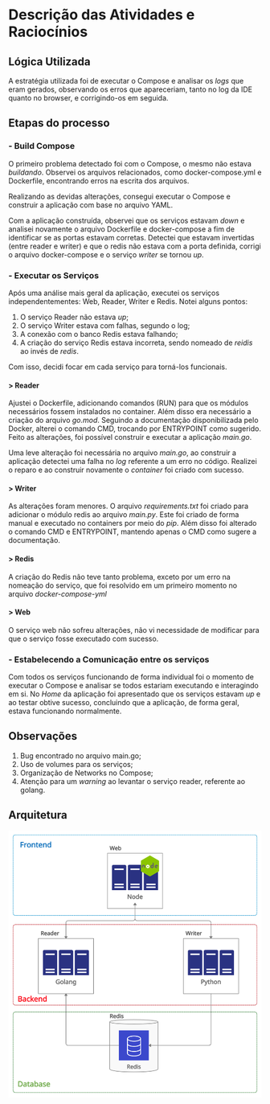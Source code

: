 # Descrição das Atividades e Raciocínios
## Lógica Utilizada

A estratégia utilizada foi de executar o Compose e analisar os _logs_ que eram gerados, observando os erros que apareceriam, tanto no log da IDE quanto no browser, e corrigindo-os em seguida. 

## Etapas do processo
### - Build Compose

O primeiro problema detectado foi com o Compose, o mesmo não estava _buildando_. Observei os arquivos relacionados, como docker-compose.yml e Dockerfile, encontrando erros na escrita dos arquivos.

Realizando as devidas alterações, consegui executar o Compose e construir a aplicação com base no arquivo YAML.

Com a aplicação construída, observei que os serviços estavam _down_ e analisei novamente o arquivo Dockerfile e docker-compose a fim de identificar se as portas estavam corretas. Detectei que estavam invertidas (entre reader e writer) e que o redis não estava com a porta definida, corrigi o arquivo docker-compose e o serviço _writer_ se tornou _up_.

### - Executar os Serviços

Após uma análise mais geral da aplicação, executei os serviços independentementes: Web, Reader, Writer e Redis. Notei alguns pontos:

1. O serviço Reader não estava _up_;
2. O serviço Writer estava com falhas, segundo o log;
3. A conexão com o banco Redis estava falhando;
4. A criação do serviço Redis estava incorreta, sendo nomeado de _reidis_ ao invés de _redis_.

Com isso, decidi focar em cada serviço para torná-los funcionais.

#### > Reader
Ajustei o Dockerfile, adicionando comandos (RUN) para que os módulos necessários fossem instalados no container. Além disso era necessário a criação do arquivo _go.mod_. Seguindo a documentação disponibilizada pelo Docker, alterei o comando CMD, trocando por ENTRYPOINT como sugerido. Feito as alterações, foi possível construir e executar a aplicação _main.go_. 

Uma leve alteração foi necessária no arquivo _main.go_, ao construir a aplicação detectei uma falha no _log_ referente a um erro no código. Realizei o reparo e ao construir novamente o _container_ foi criado com sucesso.

#### > Writer
As alterações foram menores. O arquivo _requirements.txt_ foi criado para adicionar o módulo redis ao arquivo _main.py_. Este foi criado de forma manual e executado no containers por meio do _pip_. Além disso foi alterado o comando CMD e ENTRYPOINT, mantendo apenas o CMD como sugere a documentação.

#### > Redis
A criação do Redis não teve tanto problema, exceto por um erro na nomeação do serviço, que foi resolvido em um primeiro momento no arquivo _docker-compose-yml_

#### > Web
O serviço web não sofreu alterações, não vi necessidade de modificar para que o serviço fosse executado com sucesso.

### - Estabelecendo a Comunicação entre os serviços

Com todos os serviços funcionando de forma individual foi o momento de executar o Compose e analisar se todos estariam executando e interagindo em si. No _Home_ da aplicação foi apresentado que os serviços estavam _up_ e ao testar obtive sucesso, concluindo que a aplicação, de forma geral, estava funcionando normalmente.

## Observações

1. Bug encontrado no arquivo main.go;
2. Uso de volumes para os serviços;
3. Organização de Networks no Compose;
4. Atenção para um _warning_ ao levantar o serviço reader, referente ao golang.

## Arquitetura 

![Arquitetura](arquitetura.jpg)